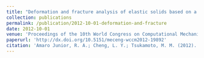 ```yaml
---
title: "Deformation and fracture analysis of elastic solids based on a particle method"
collection: publications
permalink: /publication/2012-10-01-deformation-and-fracture
date: 2012-10-01
venue: 'Proceedings of the 10th World Congress on Computational Mechanics'
paperurl: 'http://dx.doi.org/10.5151/meceng-wccm2012-19892'
citation: 'Amaro Junior, R. A.; Cheng, L. Y.; Tsukamoto, M. M. (2012). &quot;Deformation and fracture analysis of elastic solids based on a particle method.&quot; <i>Proceedings of the 10th World Congress on Computational Mechanics</i> 1: 4427-4439.'
---
```


